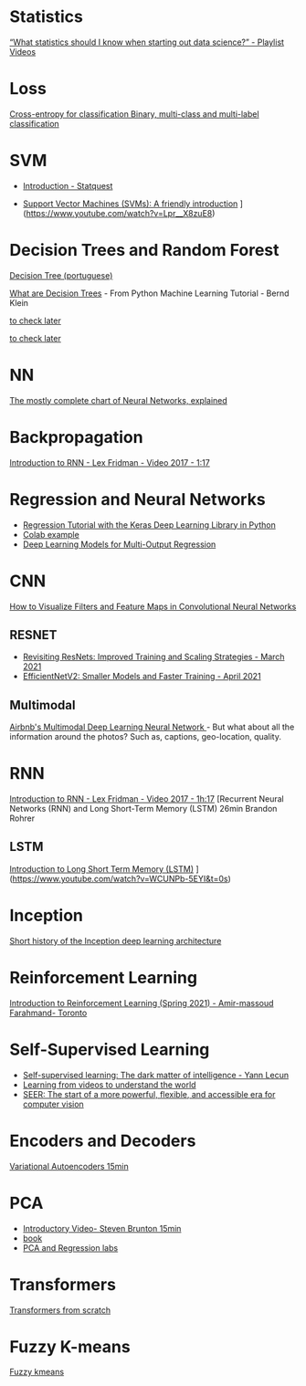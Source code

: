# Statistics

[“What statistics should I know when starting out data science?” - Playlist Videos](https://www.youtube.com/playlist?list=PLFzsFUO-y0HDWkdsBMtufEThI2I3c9WlZ)

# Loss

[Cross-entropy for classification
Binary, multi-class and multi-label classification](https://towardsdatascience.com/cross-entropy-for-classification-d98e7f974451)

# SVM

* [Introduction - Statquest](https://www.youtube.com/watch?v=efR1C6CvhmE&t=222s)

* [Support Vector Machines (SVMs): A friendly introduction](https://www.youtube.com/watch?v=Lpr__X8zuE8)
](https://www.youtube.com/watch?v=Lpr__X8zuE8)


# Decision Trees and Random Forest

[Decision Tree (portuguese)](https://medium.com/machine-learning-beyond-deep-learning/%C3%A1rvores-de-decis%C3%A3o-3f52f6420b69)

[What are Decision Trees](https://www.python-course.eu/Decision_Trees.php) - From Python Machine Learning Tutorial - Bernd Klein 

[to check later](https://blog.paperspace.com/decision-trees/)

[to check later](https://www.analyticsvidhya.com/blog/2016/04/tree-based-algorithms-complete-tutorial-scratch-in-python/)


# NN
[The mostly complete chart of Neural Networks, explained](https://towardsdatascience.com/the-mostly-complete-chart-of-neural-networks-explained-3fb6f2367464)


# Backpropagation

[Introduction to RNN - Lex Fridman - Video 2017 - 1:17](https://www.youtube.com/watch?v=nFTQ7kHQWtc)

# Regression and Neural Networks

* [Regression Tutorial with the Keras Deep Learning Library in Python](https://machinelearningmastery.com/regression-tutorial-keras-deep-learning-library-python/)
* [Colab example](https://colab.research.google.com/drive/1uP8AzqV9CvP3Qo4T1a9w6PmotkKwxPj4?usp=sharing)
* [Deep Learning Models for Multi-Output Regression](https://machinelearningmastery.com/deep-learning-models-for-multi-output-regression/)

# CNN

[
How to Visualize Filters and Feature Maps in Convolutional Neural Networks
](https://machinelearningmastery.com/how-to-visualize-filters-and-feature-maps-in-convolutional-neural-networks/)

## RESNET

* [Revisiting ResNets: Improved Training and Scaling Strategies - March 2021](https://arxiv.org/abs/2103.07579)
* [EfficientNetV2: Smaller Models and Faster Training - April 2021](https://arxiv.org/pdf/2104.00298.pdf)

## Multimodal

[Airbnb's Multimodal Deep Learning Neural Network ](https://medium.com/airbnb-engineering/widetext-a-multimodal-deep-learning-framework-31ce2565880c) - But what about all the information around the photos? Such as, captions, geo-location, quality.

# RNN 

[Introduction to RNN - Lex Fridman - Video 2017 - 1h:17](https://www.youtube.com/watch?v=nFTQ7kHQWtc)
[Recurrent Neural Networks (RNN) and Long Short-Term Memory (LSTM) 26min  Brandon Rohrer

## LSTM
[Introduction to Long Short Term Memory (LSTM)](https://www.analyticsvidhya.com/blog/2021/03/introduction-to-long-short-term-memory-lstm/)
](https://www.youtube.com/watch?v=WCUNPb-5EYI&t=0s)

# Inception 

[Short history of the Inception deep learning architecture](https://nicolovaligi.com/history-inception-deep-learning-architecture.html)

# Reinforcement Learning

[Introduction to Reinforcement Learning (Spring 2021) - Amir-massoud Farahmand- Toronto](https://amfarahmand.github.io/IntroRL/)

# Self-Supervised Learning

* [Self-supervised learning: The dark matter of intelligence - Yann Lecun](https://ai.facebook.com/blog/self-supervised-learning-the-dark-matter-of-intelligence)
* [Learning from videos to understand the world](https://ai.facebook.com/blog/learning-from-videos-to-understand-the-world/)
* [SEER: The start of a more powerful, flexible, and accessible era for computer vision](https://ai.facebook.com/blog/seer-the-start-of-a-more-powerful-flexible-and-accessible-era-for-computer-vision)

# Encoders and Decoders

[Variational Autoencoders 15min](https://www.youtube.com/watch?v=9zKuYvjFFS8&t=0s)


# PCA

* [Introductory Video- Steven Brunton 15min](https://www.youtube.com/watch?v=fkf4IBRSeEc)
* [book](http://databookuw.com/databook.pdf)
* [ PCA and Regression labs](https://github.com/mml-book/mml-book.github.io/tree/master/tutorials)

# Transformers

[Transformers from scratch](http://peterbloem.nl/blog/transformers)

# Fuzzy K-means

[Fuzzy kmeans](https://pythonhosted.org/scikit-fuzzy/auto_examples/plot_cmeans.html)


